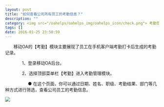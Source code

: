 ```yaml
---
layout: post
title: "如何查看公司所有员工的考勤信息？"
description: ""
category: <img src="/oahelps/oahelps_img/oahelps_icon/check.png"> 考勤签到与管理
tags: []
date: 2016-01-25 23:58:59
---
```

&#160; &#160; &#160; &#160;移动OA的【考勤】模块主要展现了员工在手机客户端考勤打卡后生成的考勤记录。

&#160; &#160; &#160; &#160;&#160; &#160; &#160; &#160;1、登录移动OA后台。

&#160; &#160; &#160; &#160;&#160; &#160; &#160; &#160;2、选择顶部菜单栏【考勤】进入考勤管理模块。

&#160; &#160; &#160; &#160;&#160; &#160; &#160; &#160; &#160; &#160; ● 在这个页面，你可以通过日期、姓名、职级、考勤结果、部门等几种方式进行筛选，查看公司员工的考勤信息。

![](../../../../../../../../oahelps_img/kaoqin_4.png)
